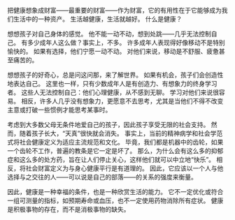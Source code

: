 把健康想象成财富——最重要的财富——作为财富，它的有用性在于它能够成为我们生活中的一种资产。
生活越健康，生活就越好。
什么是健康？

想想孩子对自己身体的感觉。
他不能一动不动，想到处跳——几乎无法控制自己。
有多少成年人这么做？事实上，不多。
许多成年人表现得好像移动不是特别愉快的。
如果有选择，他们宁愿一动不动。
对他们来说，移动是不舒服、疲惫甚至痛苦的。

想想孩子的好奇心，总是问这问那，来了解世界。
如果有机会，孩子们会创造性地表达自己。
这里也一样，只有少数成年人是有创造力、有想象力的终身学习者。
这些人无法控制自己：他们心理健康，从不感到无聊。
学习对他们来说很容易。
相反，许多人几乎没有想象力，更愿意不去思考，尤其是当他们不得不改变主意或打破一些惯例才能思考某事时。

考虑到大多数父母无条件地爱自己的孩子，因此孩子享受无限的社会支持。
然而，随着孩子长大，“天真”很快就会消失。
事实上，当前的精神病学和社会学范式将社会健康定义为适应主流规范和文化。
毕竟，我们都是机器中的齿轮，如果一个齿轮不工作，普遍的教条是它一定是坏了。
那么，为什么会有这么多的抑郁症和这么多的处方药，旨在让人们停止关心，这样他们就可以中立地“快乐”。
相反，将社会财富定义为与身心健康平行是有道理的。
因此，它应该以一个人与他选择与之交往的人——可以说是自己的部落——的关系的强度来衡量。

因此，健康是一种幸福的条件，也是一种欣赏生活的能力。
它不一定优化或符合一组可测量的指标，如预期寿命或血压，也不一定使用药物消除所有症状。
健康是积极事物的存在，而不是消极事物的缺失。